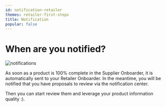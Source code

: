 ```yaml
---
id: notification-retailer
themes: retailer-first-steps
title: Notification
popular: false
---
```


# When are you notified?

![notifications](onboarder-helpcenter/content/img/notifications.svg)

As soon as a product is 100% complete in the Supplier Onboarder, it is automatically sent to your Retailer Onboarder. In the meantime, you will be notified that you have proposals to review via the notification center.

Then you can start review them and leverage your product information quality :).
